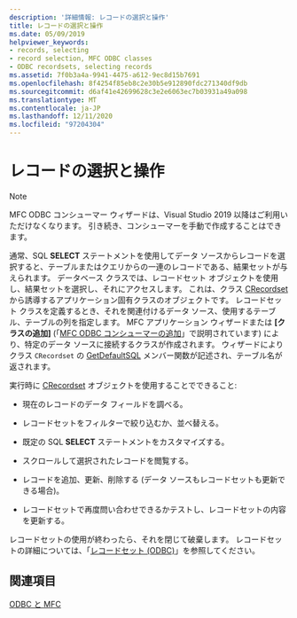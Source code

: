 ```yaml
---
description: '詳細情報: レコードの選択と操作'
title: レコードの選択と操作
ms.date: 05/09/2019
helpviewer_keywords:
- records, selecting
- record selection, MFC ODBC classes
- ODBC recordsets, selecting records
ms.assetid: 7f0b3a4a-9941-4475-a612-9ec8d15b7691
ms.openlocfilehash: 8f4254f85eb8c2e30b5e912890fdc271340df9db
ms.sourcegitcommit: d6af41e42699628c3e2e6063ec7b03931a49a098
ms.translationtype: MT
ms.contentlocale: ja-JP
ms.lasthandoff: 12/11/2020
ms.locfileid: "97204304"
---
```

# <a name="selecting-and-manipulating-records"></a>レコードの選択と操作

> [!NOTE]
> MFC ODBC コンシューマー ウィザードは、Visual Studio 2019 以降はご利用いただけなくなります。 引き続き、コンシューマーを手動で作成することはできます。

通常、SQL **SELECT** ステートメントを使用してデータ ソースからレコードを選択すると、テーブルまたはクエリからの一連のレコードである、結果セットが与えられます。 データベース クラスでは、レコードセット オブジェクトを使用し、結果セットを選択し、それにアクセスします。 これは、クラス [CRecordset](../../mfc/reference/crecordset-class.md) から誘導するアプリケーション固有クラスのオブジェクトです。 レコードセット クラスを定義するとき、それを関連付けるデータ ソース、使用するテーブル、テーブルの列を指定します。 MFC アプリケーション ウィザードまたは **[クラスの追加]** (「[MFC ODBC コンシューマーの追加](../../mfc/reference/adding-an-mfc-odbc-consumer.md)」で説明されています) により、特定のデータ ソースに接続するクラスが作成されます。 ウィザードによりクラス `CRecordset` の [GetDefaultSQL](../../mfc/reference/crecordset-class.md#getdefaultsql) メンバー関数が記述され、テーブル名が返されます。

実行時に [CRecordset](../../mfc/reference/crecordset-class.md) オブジェクトを使用することでできること:

- 現在のレコードのデータ フィールドを調べる。

- レコードセットをフィルターで絞り込むか、並べ替える。

- 既定の SQL **SELECT** ステートメントをカスタマイズする。

- スクロールして選択されたレコードを閲覧する。

- レコードを追加、更新、削除する (データ ソースもレコードセットも更新できる場合)。

- レコードセットで再度問い合わせできるかテストし、レコードセットの内容を更新する。

レコードセットの使用が終わったら、それを閉じて破棄します。 レコードセットの詳細については、「[レコードセット (ODBC)](../../data/odbc/recordset-odbc.md)」を参照してください。

## <a name="see-also"></a>関連項目

[ODBC と MFC](../../data/odbc/odbc-and-mfc.md)
